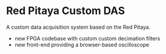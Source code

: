 Red Pitaya Custom DAS
=====================

A custom data acquisition system based on the Red Pitaya.

- new FPGA codebase with custom custom decimation filters
- new front-end providing a browser-based oscilloscope
